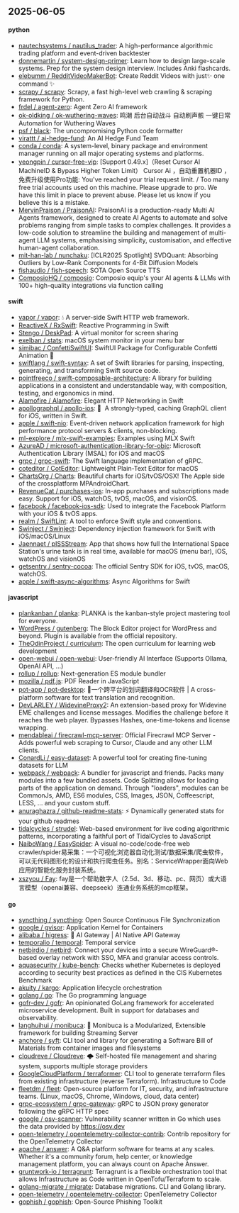 ## 2025-06-05

#### python
* [nautechsystems / nautilus_trader](https://github.com/nautechsystems/nautilus_trader): A high-performance algorithmic trading platform and event-driven backtester
* [donnemartin / system-design-primer](https://github.com/donnemartin/system-design-primer): Learn how to design large-scale systems. Prep for the system design interview. Includes Anki flashcards.
* [elebumm / RedditVideoMakerBot](https://github.com/elebumm/RedditVideoMakerBot): Create Reddit Videos with just✨ one command ✨
* [scrapy / scrapy](https://github.com/scrapy/scrapy): Scrapy, a fast high-level web crawling & scraping framework for Python.
* [frdel / agent-zero](https://github.com/frdel/agent-zero): Agent Zero AI framework
* [ok-oldking / ok-wuthering-waves](https://github.com/ok-oldking/ok-wuthering-waves): 鸣潮 后台自动战斗 自动刷声骸 一键日常 Automation for Wuthering Waves
* [psf / black](https://github.com/psf/black): The uncompromising Python code formatter
* [virattt / ai-hedge-fund](https://github.com/virattt/ai-hedge-fund): An AI Hedge Fund Team
* [conda / conda](https://github.com/conda/conda): A system-level, binary package and environment manager running on all major operating systems and platforms.
* [yeongpin / cursor-free-vip](https://github.com/yeongpin/cursor-free-vip): [Support 0.49.x]（Reset Cursor AI MachineID & Bypass Higher Token Limit） Cursor Ai ，自动重置机器ID ， 免费升级使用Pro功能: You've reached your trial request limit. / Too many free trial accounts used on this machine. Please upgrade to pro. We have this limit in place to prevent abuse. Please let us know if you believe this is a mistake.
* [MervinPraison / PraisonAI](https://github.com/MervinPraison/PraisonAI): PraisonAI is a production-ready Multi AI Agents framework, designed to create AI Agents to automate and solve problems ranging from simple tasks to complex challenges. It provides a low-code solution to streamline the building and management of multi-agent LLM systems, emphasising simplicity, customisation, and effective human-agent collaboration.
* [mit-han-lab / nunchaku](https://github.com/mit-han-lab/nunchaku): [ICLR2025 Spotlight] SVDQuant: Absorbing Outliers by Low-Rank Components for 4-Bit Diffusion Models
* [fishaudio / fish-speech](https://github.com/fishaudio/fish-speech): SOTA Open Source TTS
* [ComposioHQ / composio](https://github.com/ComposioHQ/composio): Composio equip's your AI agents & LLMs with 100+ high-quality integrations via function calling

#### swift
* [vapor / vapor](https://github.com/vapor/vapor): 💧 A server-side Swift HTTP web framework.
* [ReactiveX / RxSwift](https://github.com/ReactiveX/RxSwift): Reactive Programming in Swift
* [Stengo / DeskPad](https://github.com/Stengo/DeskPad): A virtual monitor for screen sharing
* [exelban / stats](https://github.com/exelban/stats): macOS system monitor in your menu bar
* [simibac / ConfettiSwiftUI](https://github.com/simibac/ConfettiSwiftUI): SwiftUI Package for Configurable Confetti Animation 🎉
* [swiftlang / swift-syntax](https://github.com/swiftlang/swift-syntax): A set of Swift libraries for parsing, inspecting, generating, and transforming Swift source code.
* [pointfreeco / swift-composable-architecture](https://github.com/pointfreeco/swift-composable-architecture): A library for building applications in a consistent and understandable way, with composition, testing, and ergonomics in mind.
* [Alamofire / Alamofire](https://github.com/Alamofire/Alamofire): Elegant HTTP Networking in Swift
* [apollographql / apollo-ios](https://github.com/apollographql/apollo-ios): 📱  A strongly-typed, caching GraphQL client for iOS, written in Swift.
* [apple / swift-nio](https://github.com/apple/swift-nio): Event-driven network application framework for high performance protocol servers & clients, non-blocking.
* [ml-explore / mlx-swift-examples](https://github.com/ml-explore/mlx-swift-examples): Examples using MLX Swift
* [AzureAD / microsoft-authentication-library-for-objc](https://github.com/AzureAD/microsoft-authentication-library-for-objc): Microsoft Authentication Library (MSAL) for iOS and macOS
* [grpc / grpc-swift](https://github.com/grpc/grpc-swift): The Swift language implementation of gRPC.
* [coteditor / CotEditor](https://github.com/coteditor/CotEditor): Lightweight Plain-Text Editor for macOS
* [ChartsOrg / Charts](https://github.com/ChartsOrg/Charts): Beautiful charts for iOS/tvOS/OSX! The Apple side of the crossplatform MPAndroidChart.
* [RevenueCat / purchases-ios](https://github.com/RevenueCat/purchases-ios): In-app purchases and subscriptions made easy. Support for iOS, watchOS, tvOS, macOS, and visionOS.
* [facebook / facebook-ios-sdk](https://github.com/facebook/facebook-ios-sdk): Used to integrate the Facebook Platform with your iOS & tvOS apps.
* [realm / SwiftLint](https://github.com/realm/SwiftLint): A tool to enforce Swift style and conventions.
* [Swinject / Swinject](https://github.com/Swinject/Swinject): Dependency injection framework for Swift with iOS/macOS/Linux
* [Jaennaet / pISSStream](https://github.com/Jaennaet/pISSStream): App that shows how full the International Space Station's urine tank is in real time, available for macOS (menu bar), iOS, watchOS and visionOS
* [getsentry / sentry-cocoa](https://github.com/getsentry/sentry-cocoa): The official Sentry SDK for iOS, tvOS, macOS, watchOS.
* [apple / swift-async-algorithms](https://github.com/apple/swift-async-algorithms): Async Algorithms for Swift

#### javascript
* [plankanban / planka](https://github.com/plankanban/planka): PLANKA is the kanban-style project mastering tool for everyone.
* [WordPress / gutenberg](https://github.com/WordPress/gutenberg): The Block Editor project for WordPress and beyond. Plugin is available from the official repository.
* [TheOdinProject / curriculum](https://github.com/TheOdinProject/curriculum): The open curriculum for learning web development
* [open-webui / open-webui](https://github.com/open-webui/open-webui): User-friendly AI Interface (Supports Ollama, OpenAI API, ...)
* [rollup / rollup](https://github.com/rollup/rollup): Next-generation ES module bundler
* [mozilla / pdf.js](https://github.com/mozilla/pdf.js): PDF Reader in JavaScript
* [pot-app / pot-desktop](https://github.com/pot-app/pot-desktop): 🌈一个跨平台的划词翻译和OCR软件 | A cross-platform software for text translation and recognition.
* [DevLARLEY / WidevineProxy2](https://github.com/DevLARLEY/WidevineProxy2): An extension-based proxy for Widevine EME challenges and license messages. Modifies the challenge before it reaches the web player. Bypasses Hashes, one-time-tokens and license wrapping.
* [mendableai / firecrawl-mcp-server](https://github.com/mendableai/firecrawl-mcp-server): Official Firecrawl MCP Server - Adds powerful web scraping to Cursor, Claude and any other LLM clients.
* [ConardLi / easy-dataset](https://github.com/ConardLi/easy-dataset): A powerful tool for creating fine-tuning datasets for LLM
* [webpack / webpack](https://github.com/webpack/webpack): A bundler for javascript and friends. Packs many modules into a few bundled assets. Code Splitting allows for loading parts of the application on demand. Through "loaders", modules can be CommonJs, AMD, ES6 modules, CSS, Images, JSON, Coffeescript, LESS, ... and your custom stuff.
* [anuraghazra / github-readme-stats](https://github.com/anuraghazra/github-readme-stats): ⚡ Dynamically generated stats for your github readmes
* [tidalcycles / strudel](https://github.com/tidalcycles/strudel): Web-based environment for live coding algorithmic patterns, incorporating a faithful port of TidalCycles to JavaScript
* [NaiboWang / EasySpider](https://github.com/NaiboWang/EasySpider): A visual no-code/code-free web crawler/spider易采集：一个可视化浏览器自动化测试/数据采集/爬虫软件，可以无代码图形化的设计和执行爬虫任务。别名：ServiceWrapper面向Web应用的智能化服务封装系统。
* [xszyou / Fay](https://github.com/xszyou/Fay): fay是一个帮助数字人（2.5d、3d、移动、pc、网页）或大语言模型（openai兼容、deepseek）连通业务系统的mcp框架。

#### go
* [syncthing / syncthing](https://github.com/syncthing/syncthing): Open Source Continuous File Synchronization
* [google / gvisor](https://github.com/google/gvisor): Application Kernel for Containers
* [alibaba / higress](https://github.com/alibaba/higress): 🤖 AI Gateway | AI Native API Gateway
* [temporalio / temporal](https://github.com/temporalio/temporal): Temporal service
* [netbirdio / netbird](https://github.com/netbirdio/netbird): Connect your devices into a secure WireGuard®-based overlay network with SSO, MFA and granular access controls.
* [aquasecurity / kube-bench](https://github.com/aquasecurity/kube-bench): Checks whether Kubernetes is deployed according to security best practices as defined in the CIS Kubernetes Benchmark
* [akuity / kargo](https://github.com/akuity/kargo): Application lifecycle orchestration
* [golang / go](https://github.com/golang/go): The Go programming language
* [gofr-dev / gofr](https://github.com/gofr-dev/gofr): An opinionated GoLang framework for accelerated microservice development. Built in support for databases and observability.
* [langhuihui / monibuca](https://github.com/langhuihui/monibuca): 🧩 Monibuca is a Modularized, Extensible framework for building Streaming Server
* [anchore / syft](https://github.com/anchore/syft): CLI tool and library for generating a Software Bill of Materials from container images and filesystems
* [cloudreve / Cloudreve](https://github.com/cloudreve/Cloudreve): 🌩 Self-hosted file management and sharing system, supports multiple storage providers
* [GoogleCloudPlatform / terraformer](https://github.com/GoogleCloudPlatform/terraformer): CLI tool to generate terraform files from existing infrastructure (reverse Terraform). Infrastructure to Code
* [fleetdm / fleet](https://github.com/fleetdm/fleet): Open-source platform for IT, security, and infrastructure teams. (Linux, macOS, Chrome, Windows, cloud, data center)
* [grpc-ecosystem / grpc-gateway](https://github.com/grpc-ecosystem/grpc-gateway): gRPC to JSON proxy generator following the gRPC HTTP spec
* [google / osv-scanner](https://github.com/google/osv-scanner): Vulnerability scanner written in Go which uses the data provided by https://osv.dev
* [open-telemetry / opentelemetry-collector-contrib](https://github.com/open-telemetry/opentelemetry-collector-contrib): Contrib repository for the OpenTelemetry Collector
* [apache / answer](https://github.com/apache/answer): A Q&A platform software for teams at any scales. Whether it's a community forum, help center, or knowledge management platform, you can always count on Apache Answer.
* [gruntwork-io / terragrunt](https://github.com/gruntwork-io/terragrunt): Terragrunt is a flexible orchestration tool that allows Infrastructure as Code written in OpenTofu/Terraform to scale.
* [golang-migrate / migrate](https://github.com/golang-migrate/migrate): Database migrations. CLI and Golang library.
* [open-telemetry / opentelemetry-collector](https://github.com/open-telemetry/opentelemetry-collector): OpenTelemetry Collector
* [gophish / gophish](https://github.com/gophish/gophish): Open-Source Phishing Toolkit
